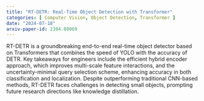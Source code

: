```yaml
---
title: "RT-DETR: Real-Time Object Detection with Transformer"
categories: [ Computer Vision, Object Detection, Transformer ]
date: "2024-07-18"
arxiv-paper-id: 2304.08069
---
```

RT-DETR is a groundbreaking end-to-end real-time object detector based on Transformers that combines the speed of YOLO with the accuracy of DETR. Key takeaways for engineers include the efficient hybrid encoder approach, which improves multi-scale feature interactions, and the uncertainty-minimal query selection scheme, enhancing accuracy in both classification and localization. Despite outperforming traditional CNN-based methods, RT-DETR faces challenges in detecting small objects, prompting future research directions like knowledge distillation.
